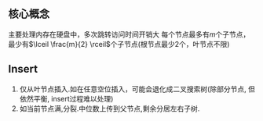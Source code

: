 ## 核心概念
主要处理内存在硬盘中，多次跳转访问时间开销大
每个节点最多有$m$个子节点，最少有$\lceil \frac{m}{2} \rceil$个子节点(根节点最少$2$个，叶节点不限)
## Insert
1. 仅从叶节点插入.如在任意空位插入，可能会退化成二叉搜索树(除部分节点, 但依然平衡, insert过程难以处理)
2. 如当前节点满,分裂.中位数上传到父节点,剩余分居左右子树.